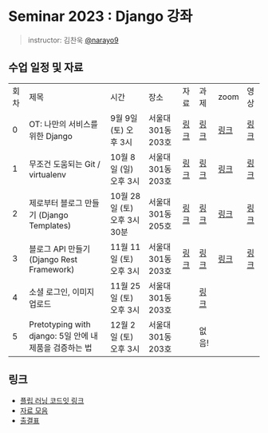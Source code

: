 # Seminar 2023 : Django 강좌

> instructor: 김찬욱 [@narayo9](https://github.com/narayo9)

## 수업 일정 및 자료
<table>
  <tr>
    <td>회차</td>
    <td>제목</td>
    <td>시간</td>
    <td>장소</td>
    <td>자료</td>
    <td>과제</td>
    <td>zoom</td>
    <td>영상</td>
  </tr>
  <tr>
    <td>0</td>
    <td>OT: 나만의 서비스를 위한 Django</td>
    <td>9월 9일 (토) 오후 3시</td>
    <td>서울대 301동 203호</td>
    <td><a href="https://www.icloud.com/keynote/0a9vwAXNX6-OoAm5HAxjQsbiw#django_21.5_00">링크</a></td>
    <td><a href="https://github.com/wafflestudio/seminar-2023-django-assignment/tree/main/00">링크</a></td>
    <td><a href="https://snu-ac-kr.zoom.us/j/93637182243?pwd=RjFLZlVLMjRYbXVFNGVmKzlOLzZ3QT09">링크</a></td>
    <td><a href="https://www.youtube.com/watch?v=F0bRIHs5mjA&list=PLzNDswlnDlcPhEyp7D6VFj04ve6cYgAXA&index=1">링크</a></td>
  </tr>
  <tr>
    <td>1</td>
    <td>무조건 도움되는 Git / virtualenv</td>
    <td>10월 8일 (일) 오후 3시</td>
    <td>서울대 301동 203호</td>
    <td><a href="https://github.com/wafflestudio/seminar-2023/blob/main/django/01/01.pdf">링크</a></td>
    <td><a href="https://github.com/wafflestudio/seminar-2023-django-assignment/tree/main/01">링크</a></td>
    <td><a href="https://snu-ac-kr.zoom.us/j/92954909420?pwd=TEdXaXgvNFFwUzV1M25WTnZLdkRRdz09">링크</a></td>
    <td><a href="https://www.youtube.com/watch?v=wSSOCOcvQew&list=PLzNDswlnDlcPhEyp7D6VFj04ve6cYgAXA&index=2">링크</a></td>
  </tr>
  <tr>
    <td>2</td>
    <td>제로부터 블로그 만들기 (Django Templates)</td>
    <td>10월 28일 (토) 오후 3시 30분</td>
    <td>서울대 301동 205호</td>
    <td><a href="https://narayo9-snu.notion.site/59e0021641a846bebff8b9b71f54dcec?pvs=4">링크</a></td>
    <td><a href="https://github.com/wafflestudio/seminar-2023-django-assignment/tree/main/02">링크</a></td>
    <td><a href="https://snu-ac-kr.zoom.us/j/94671721419">링크</a></td>
    <td><a href="https://www.youtube.com/watch?v=hlsiLNPyWhM&list=PLzNDswlnDlcPhEyp7D6VFj04ve6cYgAXA&index=3">링크</a></td>
  </tr>
  <tr>
    <td>3</td>
    <td>블로그 API 만들기 (Django Rest Framework)</td>
    <td>11월 11일 (토) 오후 3시</td>
    <td>서울대 301동 203호</td>
    <td><a href="https://github.com/wafflestudio/seminar-2023/blob/main/django/03/03-django-seminar-21.5.pdf">링크</a></td>
    <td><a href="https://github.com/wafflestudio/seminar-2023-django-assignment/tree/main/03">링크</a></td>
    <td><a href="https://snu-ac-kr.zoom.us/j/92525519662?pwd=ZWx6VlNpWVBjdkptOEhndUxYNXV6UT09">링크</a></td>
    <td><a href="https://www.youtube.com/watch?v=k5JtkbH0-1Y&list=PLzNDswlnDlcPhEyp7D6VFj04ve6cYgAXA&index=4">링크</a></td>
  </tr>
  <tr>
    <td>4</td>
    <td>소셜 로그인, 이미지 업로드</td>
    <td>11월 25일 (토) 오후 3시</td>
    <td>서울대 301동 203호</td>
    <td></td>
    <td><a href="https://github.com/wafflestudio/seminar-2023-django-assignment/tree/main/04">링크</a></td>
    <td></td>
    <td></td>
  </tr>
  <tr>
    <td>5</td>
    <td>Pretotyping with django: 5일 안에 내 제품을 검증하는 법</td>
    <td>12월 2일 (토) 오후 3시</td>
    <td>서울대 301동 203호</td>
    <td></td>
    <td>없음!</td>
    <td></td>
    <td></td>
  </tr>
  </table>

## 링크

- [플립 러닝 코드잇 링크](https://www.codeit.kr/paths/python-fullstack-developer?categoryId=6482cda0014b184405fe33b1)
- [자료 모음](https://drive.google.com/drive/folders/1ce8bqn45MqV25voD-6mMKFIRdwZo_h79?usp=drive_link)
- [출결표](https://docs.google.com/spreadsheets/d/1FGmSCwnbz0vlOmjtrsOdYU6cuH8jN7MoBtFI9hZdi1E/edit#gid=0)